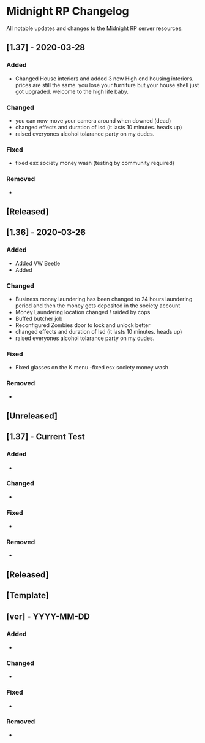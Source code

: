 # Midnight RP Changelog

All notable updates and changes to the Midnight RP server resources.


## [1.37] - 2020-03-28
### Added
- Changed House interiors and added 3 new High end housing interiors. prices are still the same. you lose your furniture but your house shell just got upgraded. welcome to the high life baby.

### Changed
- you can now move your camera around when downed (dead) 
- changed effects and duration of lsd (it lasts 10 minutes. heads up)
- raised everyones alcohol tolarance party on my dudes.
### Fixed

- fixed esx society money wash (testing by community required)
### Removed
- 

## [Released]

## [1.36] - 2020-03-26
### Added
- Added VW Beetle
- Added 
### Changed
- Business money laundering has been changed to 24 hours laundering period and then the money gets deposited in the society account
- Money Laundering location changed ! raided by cops
- Buffed butcher job
- Reconfigured Zombies door to lock and unlock better
- changed effects and duration of lsd (it lasts 10 minutes. heads up)
- raised everyones alcohol tolarance party on my dudes.
### Fixed
- Fixed glasses on the K menu
-fixed esx society money wash
### Removed
- 


## [Unreleased]

## [1.37] - Current Test
### Added
- 
### Changed
- 
### Fixed
- 
### Removed
- 

## [Released]


## [Template]

## [ver] - YYYY-MM-DD
### Added
- 
### Changed
- 
### Fixed
- 
### Removed
- 